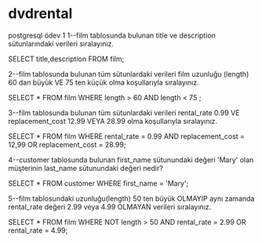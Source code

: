# dvdrental
postgresql ödev 1
1--film tablosunda bulunan title ve description sütunlarındaki verileri sıralayınız.

SELECT title,description FROM film;


2--film tablosunda bulunan tüm sütunlardaki verileri film uzunluğu (length) 60 dan büyük VE 75 ten küçük olma koşullarıyla sıralayınız.

SELECT * FROM film WHERE length > 60 AND length < 75 ;


3--film tablosunda bulunan tüm sütunlardaki verileri rental_rate 0.99 VE replacement_cost 12.99 VEYA 28.99 olma koşullarıyla sıralayınız.

SELECT * FROM film WHERE rental_rate = 0.99 AND replacement_cost = 12,99 OR replacement_cost = 28.99;


4--customer tablosunda bulunan first_name sütunundaki değeri 'Mary' olan müşterinin last_name sütunundaki değeri nedir?

SELECT * FROM customer WHERE first_name = 'Mary';


5--film tablosundaki uzunluğu(length) 50 ten büyük OLMAYIP aynı zamanda rental_rate değeri 2.99 veya 4.99 OLMAYAN verileri sıralayınız.

SELECT * FROM film WHERE NOT length > 50 AND rental_rate = 2.99 OR rental_rate = 4.99;
